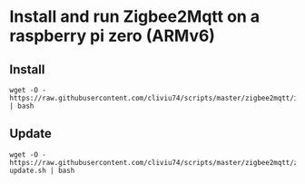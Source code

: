 # Install and run Zigbee2Mqtt on a raspberry pi zero (ARMv6)

## Install

```
wget -O - https://raw.githubusercontent.com/cliviu74/scripts/master/zigbee2mqtt/install.sh | bash
```

## Update

```
wget -O - https://raw.githubusercontent.com/cliviu74/scripts/master/zigbee2mqtt/zigbee2mqtt-update.sh | bash
```